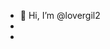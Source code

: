 - 👋 Hi, I’m @lovergil2
- 
-

<!---
lovergil2/lovergil2 is a ✨ special ✨ repository because its `README.md` (this file) appears on your GitHub profile.
You can click the Preview link to take a look at your changes.
--->

